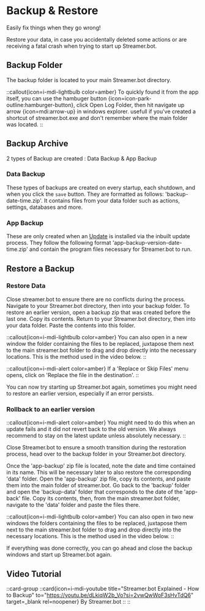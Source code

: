 # Backup & Restore
Easily fix things when they go wrong!

Restore your data, in case you accidentally deleted some actions or are receiving a fatal crash when trying to start up Streamer.bot.

## Backup Folder
The backup folder is located to your main Streamer.bot directory. 

::callout{icon=i-mdi-lightbulb color=amber}
To quickly found it from the app itself, you can use the hambuger button {icon=icon-park-outline:hamburger-button}, click Open Log Folder, then hit navigate up arrow {icon=mdi:arrow-up} in windows explorer.
usefull if you've created a shortcut of streamer.bot.exe and don't remember where the main folder was located.
::

## Backup Archive
2 types of Backup are created : Data Backup & App Backup

### Data Backup
These types of backups are created on every startup, each shutdown, and when you click the `save` button. They are formatted as follows: 'backup-date-time.zip'.
It contains files from your data folder such as actions, settings, databases and more.

### App Backup
These are only created when an [Update](/guide/update) is installed via the inbuilt update process. They follow the following format 'app-backup-version-date-time.zip' and contain the program files necessary for Streamer.bot to run.

## Restore a Backup
### Restore Data
Close streamer.bot to ensure there are no conflicts during the process. Navigate to your Streamer.bot directory, then into your backup folder. To restore an earlier version, open a backup zip that was created before the last one. Copy its contents. Return to your Streamer.bot directory, then into your data folder. Paste the contents into this folder. 

::callout{icon=i-mdi-lightbulb color=amber}
You can also open in a new window the folder containing the files to be replaced, juxtapose them next to the main streamer.bot folder to drag and drop directly into the necessary locations. This is the method used in the video below.
::

::callout{icon=i-mdi-alert color=amber}
If a 'Replace or Skip Files' menu opens, click on 'Replace the file in the destination'.
::

You can now try starting up Streamer.bot again, sometimes you might need to restore an earlier version, especially if an error persists.

### Rollback to an earlier version 
::callout{icon=i-mdi-alert color=amber}
You might need to do this when an update fails and it did not revert back to the old version.
We always recommend to stay on the latest update unless absolutely necessary.
::

Close Streamer.bot to ensure a smooth transition during the restoration process, head over to the backup folder in your Streamer.bot directory.

Once the 'app-backup' zip file is located, note the date and time contained in its name. This will be necessary later to also restore the corresponding 'data' folder. Open the 'app-backup' zip file, copy its contents, and paste them into the main folder of streamer.bot. Go back to the 'backup' folder and open the 'backup-data' folder that corresponds to the date of the 'app-back' file. Copy its contents, then, from the main streamer.bot folder, navigate to the 'data' folder and paste the files there.

::callout{icon=i-mdi-lightbulb color=amber}
You can also open in two new windows the folders containing the files to be replaced, juxtapose them next to the main streamer.bot folder to drag and drop directly into the necessary locations. This is the method used in the video below.
::

If everything was done correctly, you can go ahead and close the backup windows and start up Streamer.bot again.

## Video Tutorial
::card-group
  ::card{icon=i-mdi-youtube title="Streamer.bot Explained - How to Backup" to="https://youtu.be/dLkiqW2b_Vo?si=2vwQwWoF3sHvTdQ6" target=_blank rel=noopener}
  By Streamer.bot
  ::
::